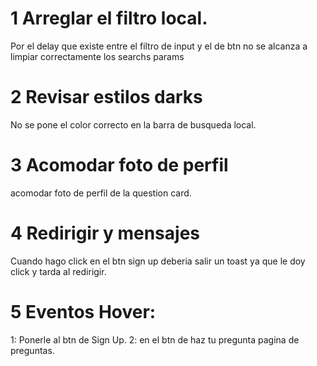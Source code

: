 # 1 Arreglar el filtro local.
Por el delay que existe entre el filtro de input y el de btn no se alcanza a limpiar
correctamente los searchs params

# 2 Revisar estilos darks
No se pone el color correcto en la barra de busqueda local.

# 3 Acomodar foto de perfil
acomodar foto de perfil de la question card. 

# 4 Redirigir y mensajes
Cuando hago click en el btn sign up deberia salir un toast ya que le doy click y tarda al redirigir.

# 5 Eventos Hover:
1: Ponerle al btn de Sign Up.
2: en el btn de haz tu pregunta pagina de preguntas.